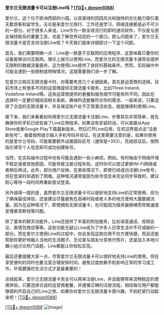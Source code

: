 **爱尔兰无限流量卡可以注册Line吗？[[TG💪+ @esim1088](https://t.me/s/esim1088)]**

爱尔兰，这个位于欧洲西部的小国，以其翠绿的田园风光和独特的文化魅力吸引着无数游客和留学生。无论是来爱尔兰旅行、工作还是学习，网络连接都是必不可少的一部分。对于很多人来说，Line作为一款全球流行的即时通讯软件，不仅是与朋友保持联系的重要工具，也是了解世界动态的一个窗口。那么问题来了，爱尔兰无限流量卡是否支持注册Line呢？今天我们就来详细探讨一下这个问题。

首先，我们需要明确一点：Line是一款基于互联网的应用程序，这意味着只要你的设备能够访问互联网，理论上就可以使用Line。而爱尔兰的无限流量卡通常会提供无限制的数据流量服务，这为使用Line提供了良好的基础条件。然而，实际操作中可能会遇到一些限制或特殊情况，这就需要我们进一步了解。

在爱尔兰购买无限流量卡时，你需要考虑几个关键因素。首先是运营商的选择。目前市场上有很多不同的运营商提供无限流量卡服务，比如Three Ireland、Vodafone Ireland等。这些运营商提供的套餐和服务细节可能有所不同，因此在选择时一定要仔细阅读相关条款，确保所选套餐符合你的需求。一般来说，只要选择了合适的无限流量卡，并且保证账户处于正常激活状态，就能够顺利使用Line。

接下来，我们来看看如何用爱尔兰无限流量卡注册Line。步骤其实非常简单，首先确保你的手机已经安装了Line应用程序。如果没有安装的话，可以直接从App Store或者Google Play下载最新版本。然后打开Line应用，在欢迎界面点击“注册新账号”。接着按照提示输入手机号码并验证。在这里需要注意的是，如果你使用的是爱尔兰号码，可能需要额外设置国际区号（通常是+353）。完成验证后，按照指引填写个人信息即可成功创建账号。

当然，在实际操作过程中也有可能会遇到一些小麻烦。例如，有时候由于网络环境不稳定或者其他原因，可能导致注册过程失败。这时你可以尝试更换Wi-Fi网络或者稍后再试。此外，部分用户反映，在某些情况下，即使已经成功注册Line账号，但在登录时却遇到了困难。这种情况通常是因为账号信息未完全同步导致的，建议耐心等待一段时间再重新尝试登录。

另外值得一提的是，虽然爱尔兰无限流量卡可以很好地支持Line的正常使用，但为了确保最佳体验，还是建议尽量避免在高峰时段或者人多的地方使用大量数据流量。因为在这种情况下，即使拥有无限流量卡，也可能因为服务器拥堵而导致速度变慢甚至断线等问题。

除了基本的聊天功能外，Line还提供了丰富的附加服务，比如语音通话、视频会议、表情包商店等等。这些功能无疑让Line成为了许多人日常生活中不可或缺的一部分。而在爱尔兰使用Line的过程中，你会发现这款应用不仅方便快捷，而且还能帮助你更好地融入当地的生活圈子。无论是与朋友分享旅行照片，还是加入本地兴趣小组讨论热门话题，Line都能让你轻松实现。

最后还要提醒大家一点，尽管爱尔兰无限流量卡可以很好地支持Line的使用，但在享受便利的同时也要注意合理安排时间，避免过度依赖手机影响正常的学习或工作。毕竟健康的生活方式才是最重要的！

总结起来，爱尔兰无限流量卡完全可以用来注册Line，并且能够带来流畅稳定的使用体验。只要选择合适的运营商套餐，并遵循正确的注册流程，相信每位用户都能够顺利开启自己的Line之旅。如果你对爱尔兰无限流量卡感兴趣，不妨赶紧行动起来吧！[[TG💪+ @esim1088](https://t.me/s/esim1088)]

[[TG💪+ @esim1088](https://t.me/s/esim1088) ![Image](https://i.postimg.cc/4NQfJmqS/Snipaste-2025-05-13-00-14-12.png)]
